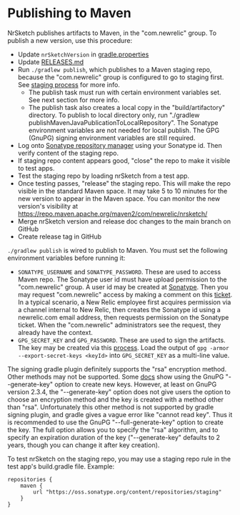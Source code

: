 # Publishing to Maven

NrSketch publishes artifacts to Maven, in the "com.newrelic" group. To publish a new version, use this procedure:

* Update `nrSketchVersion` in [gradle.properties](gradle.properties)
* Update [RELEASES.md](RELEASES.md)
* Run `./gradlew publish`, which publishes to a Maven staging repo, because the "com.newrelic" group is configured
  to go to staging first. See
  [staging process](https://help.sonatype.com/repomanager2/staging-releases/staging-overview) for more info.
  * The publish task must run with certain environment variables set. See next section for more info.
  * The publish task also creates a local copy in the "build/artifactory" directory. To publish to local directory 
    only, run "./gradlew publishMavenJavaPublicationToLocalRepository". The Sonatype environment variables are not 
    needed for local publish. The GPG (GnuPG) signing environment variables are still required.
* Log onto [Sonatype repository manager](https://oss.sonatype.org/index.html#stagingRepositories) using your
  Sonatype id. Then verify content of the staging repo.
* If staging repo content appears good, "close" the repo to make it visible to test apps.
* Test the staging repo by loading nrSketch from a test app.
* Once testing passes, "release" the staging repo. This will make the repo visible in the standard Maven space. It 
  may take 5 to 10 minutes for the new version to appear in the Maven space. You can monitor the new version's 
  visibility at
  https://repo.maven.apache.org/maven2/com/newrelic/nrsketch/ 
* Merge nrSketch version and release doc changes to the main branch on GitHub
* Create release tag in GitHub

`./gradlew publish` is wired to publish to Maven. You must set the following environment variables before running it:
* `SONATYPE_USERNAME` and `SONATYPE_PASSWORD`. These are used to access Maven repo. The Sonatype user id must have 
  upload permission to the "com.newrelic" group. A user id may be created at
  [Sonatype](https://issues.sonatype.org/secure/Dashboard.jspa). Then
  you may request "com.newrelic" access by making a comment on this 
  [ticket](https://issues.sonatype.org/browse/OSSRH-4818). In a typical scenario, a New Relic employee first acquires 
  permission via a channel internal to New Relic, then creates the Sonatype id using a newrelic.com email address, then
  requests permission on the Sonatype ticket. When the "com.newrelic" administrators see the request, 
  they already have the context.
* `GPG_SECRET_KEY` and `GPG_PASSWORD`. These are used to sign the artifacts. The key may be created via this
  [process](https://central.sonatype.org/publish/requirements/gpg/). Load the output of `gpg -armor
  --export-secret-keys <keyId>` into `GPG_SECRET_KEY` as a multi-line value.

The signing gradle plugin definitely supports the "rsa" encryption method. Other methods may not be supported.
Some [docs](https://central.sonatype.org/publish/requirements/gpg/) show using the GnuPG "--generate-key" option to 
create new keys. However, at least on GnuPG version 2.3.4, the "--generate-key" option does not give users the option
to choose an encryption method and the key is created with a method other than "rsa". Unfortunately this other method
is not supported by gradle signing plugin, and gradle gives a vague error like "cannot read key". 
Thus it is recommended to use the GnuPG "--full-generate-key" option to create the key. The full 
option allows you to specify the "rsa" algorithm, and to specify an expiration duration of the key ("--generate-key" 
defaults to 2 years, though you can change it after key creation).

To test nrSketch on the staging repo, you may use a staging repo rule in the test app's build.gradle file. Example:
```
repositories {
    maven {
        url "https://oss.sonatype.org/content/repositories/staging"
    }
}
```